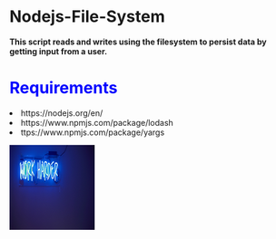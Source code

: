 # Nodejs-File-System

<p> <b> This script reads and writes using the filesystem to persist data by getting input from a user. </b> </p>

<b> <h1 style="color:blue;">Requirements</h1> </b>

<li> https://nodejs.org/en/</li>
<li> https://www.npmjs.com/package/lodash</li>
<li> ttps://www.npmjs.com/package/yargs</li>
<p> </p>

<img src="work_harder.jpg" height="150" width="150">
